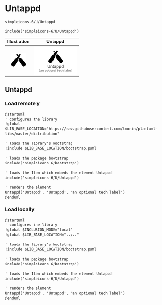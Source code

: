 # Untappd


```text
simpleicons-6/U/Untappd
```

```text
include('simpleicons-6/U/Untappd')
```



| Illustration | Untappd |
| :---: | :---: |
| ![illustration for Illustration](../../simpleicons-6/U/Untappd.png) | ![illustration for Untappd](../../simpleicons-6/U/Untappd.Local.png) |




## Untappd

### Load remotely
```plantuml
@startuml
' configures the library
!global $LIB_BASE_LOCATION="https://raw.githubusercontent.com/tmorin/plantuml-libs/master/distribution"

' loads the library's bootstrap
!include $LIB_BASE_LOCATION/bootstrap.puml

' loads the package bootstrap
include('simpleicons-6/bootstrap')

' loads the Item which embeds the element Untappd
include('simpleicons-6/U/Untappd')

' renders the element
Untappd('Untappd', 'Untappd', 'an optional tech label')
@enduml
```

### Load locally
```plantuml
@startuml
' configures the library
!global $INCLUSION_MODE="local"
!global $LIB_BASE_LOCATION="../.."

' loads the library's bootstrap
!include $LIB_BASE_LOCATION/bootstrap.puml

' loads the package bootstrap
include('simpleicons-6/bootstrap')

' loads the Item which embeds the element Untappd
include('simpleicons-6/U/Untappd')

' renders the element
Untappd('Untappd', 'Untappd', 'an optional tech label')
@enduml
```

